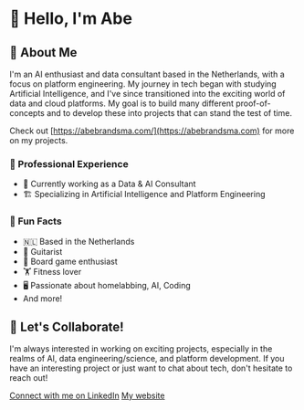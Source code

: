 # 👋 Hello, I'm Abe

## 🚀 About Me
I'm an AI enthusiast and data consultant based in the Netherlands, with a focus on platform engineering. My journey in tech began with studying Artificial Intelligence, and I've since transitioned into the exciting world of data and cloud platforms. My goal is to build many different proof-of-concepts and to develop these into projects that can stand the test of time.

Check out [https://abebrandsma.com/](https://abebrandsma.com) for more on my projects.

### 🔧 Professional Experience
- 💼 Currently working as a Data & AI Consultant
- 🏗️ Specializing in Artificial Intelligence and Platform Engineering

### 🌟 Fun Facts
- 🇳🇱 Based in the Netherlands
- 🎸 Guitarist
- 🎲 Board game enthusiast
- 🏋️ Fitness lover
- 🖥️ Passionate about homelabbing, AI, Coding
- And more!

## 🤝 Let's Collaborate!

I'm always interested in working on exciting projects, especially in the realms of AI, data engineering/science, and platform development. If you have an interesting project or just want to chat about tech, don't hesitate to reach out!

[Connect with me on LinkedIn](https://www.linkedin.com/in/abe-brandsma-25171597/)
[My website](https://abebrandsma.com)

